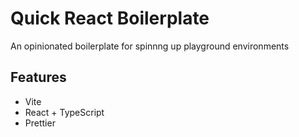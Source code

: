 # Quick React Boilerplate

An opinionated boilerplate for spinnng up playground environments

## Features

- Vite
- React + TypeScript
- Prettier
